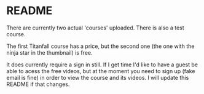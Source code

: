 # README

There are currently two actual 'courses' uploaded. There is also a test course.

The first Titanfall course has a price, but the second one (the one with the ninja star in the thumbnail) is free.

It does currently require a sign in still. If I get time I'd like to have a guest be able to acess the free videos, but at the moment you need to sign up (fake email is fine) in order to view the course and its videos. I will update this README if that changes.
